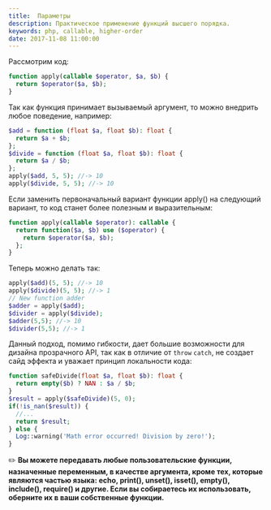 ```yaml
---
title:  Параметры
description: Практическое применение функций высшего порядка.
keywords: php, callable, higher-order
date: 2017-11-08 11:00:00
---
```


Рассмотрим код:

```php
function apply(callable $operator, $a, $b) {
  return $operator($a, $b);
}
```

Так как функция принимает вызываемый аргумент, то можно внедрить любое поведение, например:

```php
$add = function (float $a, float $b): float {
  return $a + $b;
};
$divide = function (float $a, float $b): float {
  return $a / $b;
};
apply($add, 5, 5); //-> 10
apply($divide, 5, 5); //-> 10
```

Если заменить первоначальный вариант функции apply() на следующий вариант, то код станет более полезным и выразительным:

```php
function apply(callable $operator): callable {
  return function($a, $b) use ($operator) {
    return $operator($a, $b);
  };
}
```

Теперь можно делать так:

```php
apply($add)(5, 5); //-> 10
apply($divide)(5, 5); //-> 1
// New function adder
$adder = apply($add);
$divider = apply($divide);
$adder(5,5); //-> 10
$divider(5,5); //-> 1

```
Данный подход, помимо гибкости, дает большие возможности для дизайна прозрачного API, так как в отличие от `throw` `catch`, не создает сайд эффекта и уважает принцип локальности кода:

```php
function safeDivide(float $a, float $b): float {
  return empty($b) ? NAN : $a / $b;
}
$result = apply($safeDivide)(5, 0);
if(!is_nan($result)) {
  //...
  return $result;
} else {
  Log::warning('Math error occurred! Division by zero!');
}
```

:pencil2: **Вы можете передавать любые пользовательские функции, назначенные переменным, в качестве аргумента, кроме тех, которые являются частью языка: echo, print(), unset(), isset(), empty(), include(), require() и другие. Если вы собираетесь их использовать, оберните их в ваши собственные функции.**